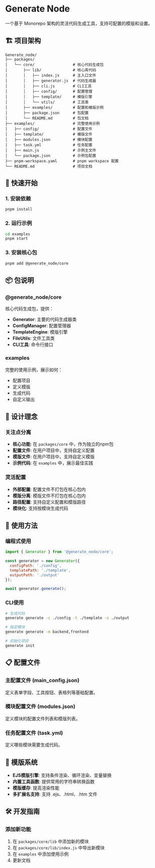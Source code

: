 # Generate Node

一个基于 Monorepo 架构的灵活代码生成工具，支持可配置的模版和设置。

## 🏗️ 项目架构

```
Generate_node/
├── packages/
│   └── core/                 # 核心代码生成包
│       ├── lib/              # 核心库代码
│       │   ├── index.js      # 主入口文件
│       │   ├── generator.js  # 代码生成器
│       │   ├── cli.js        # CLI工具
│       │   ├── config/       # 配置管理
│       │   ├── template/     # 模版引擎
│       │   └── utils/        # 工具类
│       ├── examples/         # 配置和模版示例
│       ├── package.json      # 包配置
│       └── README.md         # 包文档
├── examples/                 # 完整使用示例
│   ├── config/               # 配置文件
│   ├── template/             # 模版文件
│   ├── modules.json          # 模块配置
│   ├── task.yml              # 任务配置
│   ├── main.js               # 示例主文件
│   └── package.json          # 示例包配置
├── pnpm-workspace.yaml       # pnpm workspace 配置
└── README.md                 # 项目文档
```

## 🚀 快速开始

### 1. 安装依赖

```bash
pnpm install
```

### 2. 运行示例

```bash
cd examples
pnpm start
```

### 3. 安装核心包

```bash
pnpm add @generate_node/core
```

## 📦 包说明

### @generate_node/core

核心代码生成包，提供：

- **Generator**: 主要的代码生成器类
- **ConfigManager**: 配置管理器
- **TemplateEngine**: 模版引擎
- **FileUtils**: 文件工具类
- **CLI工具**: 命令行接口

### examples

完整的使用示例，展示如何：

- 配置项目
- 定义模版
- 生成代码
- 自定义输出

## 🎯 设计理念

### 关注点分离

- **核心功能**: 在 `packages/core` 中，作为独立的npm包
- **配置文件**: 在用户项目中，支持自定义配置
- **模版文件**: 在用户项目中，支持自定义模版
- **示例代码**: 在 `examples` 中，展示最佳实践

### 灵活配置

- **外部配置**: 配置文件不打包在核心包内
- **模版分离**: 模版文件不打包在核心包内
- **路径配置**: 支持自定义配置和模版路径
- **模块化**: 支持按模块生成代码

## 🔧 使用方法

### 编程式使用

```javascript
import { Generator } from '@generate_node/core';

const generator = new Generator({
  configPath: './config',
  templatePath: './template',
  outputPath: './output'
});

await generator.generate();
```

### CLI使用

```bash
# 生成代码
generate generate -c ./config -t ./template -o ./output

# 指定模块
generate generate -m backend,frontend

# 初始化项目
generate init
```

## 📋 配置文件

### 主配置文件 (main_config.json)

定义表单字段、工具按钮、表格列等基础配置。

### 模块配置文件 (modules.json)

定义模块的配置文件列表和模版列表。

### 任务配置文件 (task.yml)

定义哪些模块需要生成代码。

## 🎨 模版系统

- **EJS模版引擎**: 支持条件渲染、循环渲染、变量替换
- **内置工具函数**: 提供常用的字符串转换函数
- **模版缓存**: 提高渲染性能
- **多扩展名支持**: 支持 .ejs、.html、.htm 文件

## 🛠️ 开发指南

### 添加新功能

1. 在 `packages/core/lib` 中添加新的模块
2. 在 `packages/core/lib/index.js` 中导出新模块
3. 在 `examples` 中添加使用示例
4. 更新文档
